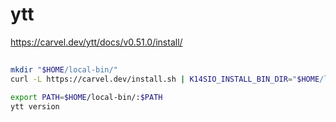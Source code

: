 # ytt

https://carvel.dev/ytt/docs/v0.51.0/install/

##

```sh
mkdir "$HOME/local-bin/"
curl -L https://carvel.dev/install.sh | K14SIO_INSTALL_BIN_DIR="$HOME/local-bin" bash

export PATH=$HOME/local-bin/:$PATH
ytt version
```
